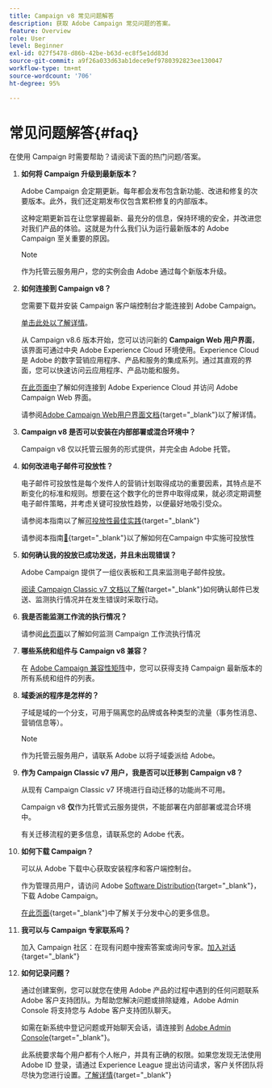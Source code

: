 ```yaml
---
title: Campaign v8 常见问题解答
description: 获取 Adobe Campaign 常见问题的答案。
feature: Overview
role: User
level: Beginner
exl-id: 027f5478-d86b-42be-b63d-ec8f5e1dd83d
source-git-commit: a9f26a033d63ab1dece9ef9780392823ee130047
workflow-type: tm+mt
source-wordcount: '706'
ht-degree: 95%

---
```


# 常见问题解答{#faq}

在使用 Campaign 时需要帮助？请阅读下面的热门问题/答案。

1. **如何将 Campaign 升级到最新版本？**

   Adobe Campaign 会定期更新。每年都会发布包含新功能、改进和修复的次要版本。此外，我们还定期发布仅包含累积修复的内部版本。

   这种定期更新旨在让您掌握最新、最充分的信息，保持环境的安全，并改进您对我们产品的体验。这就是为什么我们认为运行最新版本的 Adobe Campaign 至关重要的原因。

   >[!NOTE]
   >
   >作为托管云服务用户，您的实例会由 Adobe 通过每个新版本升级。

1. **如何连接到 Campaign v8？**

   您需要下载并安装 Campaign 客户端控制台才能连接到 Adobe Campaign。

   [单击此处以了解详情](connect.md)。

   从 Campaign v8.6 版本开始，您可以访问新的 **Campaign Web 用户界面**，该界面可通过中央 Adobe Experience Cloud 环境使用。Experience Cloud 是 Adobe 的数字营销应用程序、产品和服务的集成系列。通过其直观的界面，您可以快速访问云应用程序、产品功能和服务。

   [在此页面中](campaign-ui.md#ac-web-ui)了解如何连接到 Adobe Experience Cloud 并访问 Adobe Campaign Web 界面。

   请参阅[Adobe Campaign Web用户界面文档](https://experienceleague.adobe.com/zh-hans/docs/campaign-web/v8/campaign-web-home){target="_blank"}以了解详情。

1. **Campaign v8 是否可以安装在内部部署或混合环境中？**

   Campaign v8 仅以托管云服务的形式提供，并完全由 Adobe 托管。

1. **如何改进电子邮件可投放性？**

   电子邮件可投放性是每个发件人的营销计划取得成功的重要因素，其特点是不断变化的标准和规则。想要在这个数字化的世界中取得成果，就必须定期调整电子邮件策略，并考虑关键可投放性趋势，以便最好地吸引受众。

   请参阅本指南以了解[可投放性最佳实践](https://experienceleague.adobe.com/docs/deliverability-learn/deliverability-best-practice-guide/introduction.html?lang=zh-Hans){target="_blank"}

   请参阅本指南[&#128279;](https://experienceleague.adobe.com/docs/deliverability-learn/deliverability-best-practice-guide/additional-resources/general-resources.html?lang=zh-Hans){target="_blank"}以了解如何在Campaign 中实施可投放性

1. **如何确认我的投放已成功发送，并且未出现错误？**

   Adobe Campaign 提供了一组仪表板和工具来监测电子邮件投放。

   [阅读 Campaign Classic v7 文档以了解](https://experienceleague.adobe.com/docs/campaign-classic/using/sending-messages/monitoring-deliveries/about-delivery-monitoring.html?lang=zh-Hans){target="_blank"}如何确认邮件已发送、监测执行情况并在发生错误时采取行动。

1. **我是否能监测工作流的执行情况？**

   请参阅[此页面](https://experienceleague.adobe.com/docs/campaign/automation/workflows/executing-a-workflow/start-a-workflow.html?lang=zh-Hans)以了解如何监测 Campaign 工作流执行情况

1. **哪些系统和组件与 Campaign v8 兼容？**

   在 [Adobe Campaign 兼容性矩阵](compatibility-matrix.md)中，您可以获得支持 Campaign 最新版本的所有系统和组件的列表。

1. **域委派的程序是怎样的？**

   子域是域的一个分支，可用于隔离您的品牌或各种类型的流量（事务性消息、营销信息等）。

   >[!NOTE]
   >
   >作为托管云服务用户，请联系 Adobe 以将子域委派给 Adobe。

1. **作为 Campaign Classic v7 用户，我是否可以迁移到 Campaign v8？**

   从现有 Campaign Classic v7 环境进行自动迁移的功能尚不可用。

   Campaign v8 **仅**&#x200B;作为托管式云服务提供，不能部署在内部部署或混合环境中。

   有关迁移流程的更多信息，请联系您的 Adobe 代表。

1. **如何下载 Campaign？**

   可以从 Adobe 下载中心获取安装程序和客户端控制台。

   作为管理员用户，请访问 Adobe [Software Distribution](https://experience.adobe.com/#/downloads/content/software-distribution/cn/campaign.html){target="_blank"}，下载 Adobe Campaign。

   [在此页面](https://experienceleague.adobe.com/docs/experience-cloud/software-distribution/home.html?lang=zh-Hans){target="_blank"}中了解关于分发中心的更多信息。

1. **我可以与 Campaign 专家联系吗？**

   加入 Campaign 社区：在现有问题中搜索答案或询问专家。[加入对话](https://experienceleaguecommunities.adobe.com/t5/adobe-campaign-classic/ct-p/adobe-campaign-classic-community){target="_blank"}


1. **如何记录问题？**

   通过创建案例，您可以就您在使用 Adobe 产品的过程中遇到的任何问题联系 Adobe 客户支持团队。为帮助您解决问题或排除疑难，Adobe Admin Console 将支持您与 Adobe 客户支持团队聊天。

   如需在新系统中登记问题或开始聊天会话，请连接到 [Adobe Admin Console](https://adminConsole.adobe.com/overview){target="_blank"}。

   此系统要求每个用户都有个人帐户，并具有正确的权限。如果您发现无法使用 Adobe ID 登录，请通过 Experience League 提出访问请求，客户关怀团队将尽快为您进行设置。[了解详情](https://helpx.adobe.com/cn/enterprise/admin-guide.html/enterprise/using/support-for-experience-cloud.ug.html){target="_blank"}
